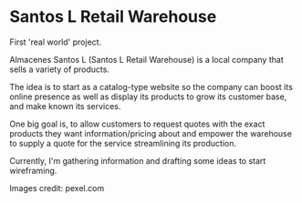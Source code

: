 # Santos L Retail Warehouse

First 'real world' project.

Almacenes Santos L (Santos L Retail Warehouse) is a local company
that sells a variety of products.

The idea is to start as a catalog-type website so the company can
boost its online presence as well as display its products to grow 
its customer base, and make known its services.

One big goal is, to allow customers to request quotes with the 
exact products they want information/pricing about and empower 
the warehouse to supply a quote for the service streamlining its 
production.

Currently, I'm gathering information and drafting some ideas to 
start wireframing.


Images credit: pexel.com